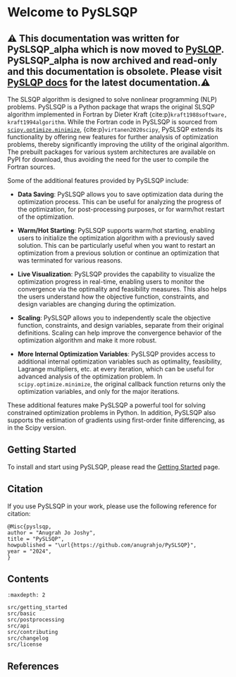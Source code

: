 # Welcome to PySLSQP

## ⚠️ This documentation was written for PySLSQP_alpha which is now moved to [PySLQP](https://github.com/anugrahjo/PySLSQP/). PySLSQP_alpha is now archived and read-only and this documentation is obsolete. Please visit [PySLQP docs](https://pyslsqp.readthedocs.io/) for the latest documentation.⚠️

The SLSQP algorithm is designed to solve nonlinear programming (NLP) problems.
PySLSQP is a Python package that wraps the original SLSQP algorithm 
implemented in Fortran by Dieter Kraft {cite:p}`kraft1988software, kraft1994algorithm`.
While the Fortran code in PySLSQP is sourced from 
[`scipy.optimize.minimize`](https://docs.scipy.org/doc/scipy/reference/optimize.minimize-slsqp.html), 
{cite:p}`virtanen2020scipy`, 
PySLSQP extends its functionality 
by offering new features for further analysis of optimization problems, 
thereby significantly improving the utility of the original algorithm.
The prebuilt packages for various system architectures are available on PyPI for download, 
thus avoiding the need for the user to compile the Fortran sources.


Some of the additional features provided by PySLSQP include:

- **Data Saving**: PySLSQP allows you to save optimization data during the optimization process. 
  This can be useful for analyzing the progress of the optimization, for post-processing purposes, 
  or for warm/hot restart of the optimization.

- **Warm/Hot Starting**: PySLSQP supports warm/hot starting, enabling users to initialize the optimization 
  algorithm with a previously saved solution. This can be particularly useful when you want to restart an 
  optimization from a previous solution or continue an optimization that was terminated
  for various reasons.

- **Live Visualization**: PySLSQP provides the capability to visualize the optimization progress in real-time,
  enabling users to monitor the convergence via the optimality and feasibility measures.
  This also helps the users understand how the objective function, constraints, and design variables 
  are changing during the optimization.

- **Scaling**: PySLSQP allows you to independently scale the objective function, constraints, and design variables, 
  separate from their original definitions.
  Scaling can help improve the convergence behavior of the optimization algorithm and make it more robust.

- **More Internal Optimization Variables**: PySLSQP provides access to additional internal optimization variables
  such as optimality, feasibility, Lagrange multipliers, etc. at every iteration, 
  which can be useful for advanced analysis of the optimization problem. 
  In `scipy.optimize.minimize`, the original callback function 
  returns only the optimization variables, and only for the major iterations.

These additional features make PySLSQP a powerful tool for solving constrained optimization problems in Python.
In addition, PySLSQP also supports the estimation of gradients using first-order finite differencing, 
as in the Scipy version. 

## Getting Started
To install and start using PySLSQP, please read the [Getting Started](src/getting_started.md) page.

## Citation
If you use PySLSQP in your work, please use the following reference for citation:

```
@Misc{pyslsqp,
author = "Anugrah Jo Joshy",
title = "PySLSQP",
howpublished = "\url{https://github.com/anugrahjo/PySLSQP}",
year = "2024",
}
```

<!-- ## Bugs, feature requests, questions
Please use the [GitHub issue tracker](https://github.com/anugrahjo/PySLSQP_alpha/issues) for reporting bugs, requesting new features, or any other questions.

## Contributing
We always welcome contributions to PySLSQP. 
Please refer the [`CONTRIBUTING.md`](https://github.com/anugrahjo/PySLSQP_alpha/blob/main/CONTRIBUTING.md) 
file for guidelines on how to contribute.

## License
This project is licensed under the terms of the **BSD license**. -->


## Contents

```{toctree}
:maxdepth: 2

src/getting_started
src/basic
src/postprocessing
src/api
src/contributing
src/changelog
src/license
```

## References

```{bibliography} src/references.bib
```
